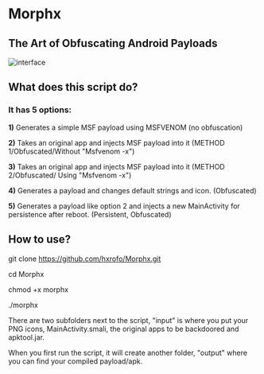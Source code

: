 # Morphx
## The Art of Obfuscating Android Payloads  
![interface](https://github.com/user-attachments/assets/4883614e-6de0-41c7-8c64-d736bba8567e)

## What does this script do?  
### It has 5 options:  
**1)** Generates a simple MSF payload using MSFVENOM (no obfuscation)  

**2)** Takes an original app and injects MSF payload into it (METHOD 1/Obfuscated/Without "Msfvenom -x")  

**3)** Takes an original app and injects MSF payload into it (METHOD 2/Obfuscated/ Using "Msfvenom -x")  

**4)** Generates a payload and changes default strings and icon. (Obfuscated)  

**5)** Generates a payload like option 2 and injects a new MainActivity for persistence after reboot. (Persistent, Obfuscated)  

## How to use?  
git clone https://github.com/hxrofo/Morphx.git  

cd Morphx  

chmod +x morphx  

./morphx  

There are two subfolders next to the script, "input" is where you put your PNG icons, MainActivity.smali, the original apps to be backdoored and apktool.jar.  

When you first run the script, it will create another folder, "output" where you can find your compiled payload/apk.

